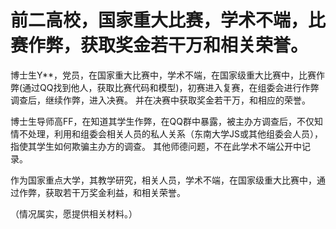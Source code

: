# 前二高校，国家重大比赛，学术不端，比赛作弊，获取奖金若干万和相关荣誉。


博士生Y**，党员，在国家重大比赛中，学术不端，在国家级重大比赛中，比赛作弊(通过QQ找到他人，获取比赛代码和模型)，初赛进入复赛，在组委会进行作弊调查后，继续作弊，进入决赛。 并在决赛中获取奖金若干万，和相应的荣誉。


博士生导师高FF，在知道其学生作弊，在QQ群中暴露，被主办方调查后，不仅知情不处理，利用和组委会相关人员的私人关系（东南大学JS或其他组委会人员），指使其学生如何欺骗主办方的调查。
其他师德问题，不在此学术不端公开中记录。


作为国家重点大学，其教学研究，相关人员，学术不端，在国家级重大比赛中，通过作弊，获取若干万奖金利益，和相关荣誉。


（情况属实，愿提供相关材料。）



